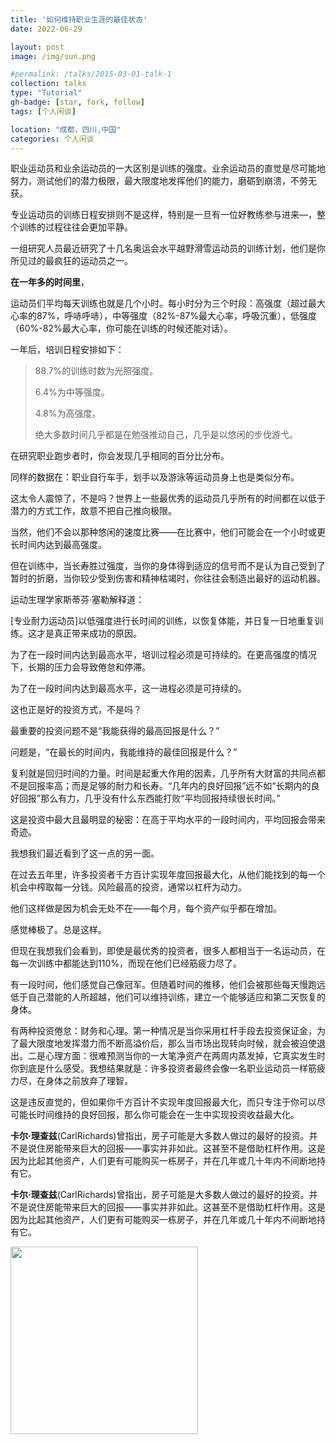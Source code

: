 ```yaml
---
title: '如何维持职业生涯的最佳状态'
date: 2022-06-29

layout: post
image: /img/sun.png

#permalink: /talks/2015-03-01-talk-1
collection: talks
type: "Tutorial"
gh-badge: [star, fork, follow]
tags: [个人闲谈]

location: "成都，四川,中国"
categories: 个人闲谈
---
```


职业运动员和业余运动员的一大区别是训练的强度。业余运动员的直觉是尽可能地努力，测试他们的潜力极限，最大限度地发挥他们的能力，磨砺到崩溃，不劳无获。


专业运动员的训练日程安排则不是这样，特别是一旦有一位好教练参与进来—，整个训练的过程往往会更加平静。


一组研究人员最近研究了十几名奥运会水平越野滑雪运动员的训练计划，他们是你所见过的最疯狂的运动员之一。


**在一年多的时间里**，

运动员们平均每天训练也就是几个小时。每小时分为三个时段：高强度（超过最大心率的87%，呼哧呼哧），中等强度（82%-87%最大心率，呼吸沉重），低强度（60%-82%最大心率，你可能在训练的时候还能对话）。

一年后，培训日程安排如下：

>88.7%的训练时数为光照强度。
>
>6.4%为中等强度。
>
>4.8%为高强度。
>
>绝大多数时间几乎都是在勉强推动自己，几乎是以悠闲的步伐游弋。

在研究职业跑步者时，你会发现几乎相同的百分比分布。

同样的数据在：职业自行车手，划手以及游泳等运动员身上也是类似分布。

这太令人震惊了，不是吗？世界上一些最优秀的运动员几乎所有的时间都在以低于潜力的方式工作，故意不把自己推向极限。

当然，他们不会以那种悠闲的速度比赛——在比赛中，他们可能会在一个小时或更长时间内达到最高强度。

但在训练中，当长寿胜过强度，当你的身体得到适应的信号而不是认为自己受到了暂时的折磨，当你较少受到伤害和精神枯竭时，你往往会制造出最好的运动机器。

运动生理学家斯蒂芬·塞勒解释道：

[专业耐力运动员]以低强度进行长时间的训练，以恢复体能，并日复一日地重复训练。这才是真正带来成功的原因。

为了在一段时间内达到最高水平，培训过程必须是可持续的。在更高强度的情况下，长期的压力会导致倦怠和停滞。

为了在一段时间内达到最高水平，这一进程必须是可持续的。

这也正是好的投资方式，不是吗？

最重要的投资问题不是“我能获得的最高回报是什么？”

问题是，“在最长的时间内，我能维持的最佳回报是什么？”

复利就是回归时间的力量。时间是起重大作用的因素，几乎所有大财富的共同点都不是回报率高；而是足够的耐力和长寿。“几年内的良好回报”远不如“长期内的良好回报”那么有力，几乎没有什么东西能打败“平均回报持续很长时间。”

这是投资中最大且最明显的秘密：在高于平均水平的一段时间内，平均回报会带来奇迹。

我想我们最近看到了这一点的另一面。

在过去五年里，许多投资者千方百计实现年度回报最大化，从他们能找到的每一个机会中榨取每一分钱。风险最高的投资，通常以杠杆为动力。

他们这样做是因为机会无处不在——每个月，每个资产似乎都在增加。

感觉棒极了。总是这样。

但现在我想我们会看到，即使是最优秀的投资者，很多人都相当于一名运动员，在每一次训练中都能达到110%，而现在他们已经筋疲力尽了。

有一段时间，他们感觉自己像冠军。但随着时间的推移，他们会被那些每天慢跑远低于自己潜能的人所超越，他们可以维持训练，建立一个能够适应和第二天恢复的身体。

有两种投资倦怠：财务和心理。第一种情况是当你采用杠杆手段去投资保证金，为了最大限度地发挥潜力而不断高溢价后，那么当市场出现转向时候，就会被迫使退出。二是心理方面：很难预测当你的一大笔净资产在两周内蒸发掉，它真实发生时你到底是什么感受。我想结果就是：许多投资者最终会像一名职业运动员一样筋疲力尽，在身体之前放弃了理智。

这是违反直觉的，但如果你千方百计不实现年度回报最大化，而只专注于你可以尽可能长时间维持的良好回报，那么你可能会在一生中实现投资收益最大化。

**卡尔·理查兹**(CarlRichards)曾指出，房子可能是大多数人做过的最好的投资。并不是说住房能带来巨大的回报——事实并非如此。这甚至不是借助杠杆作用。这是因为比起其他资产，人们更有可能购买一栋房子，并在几年或几十年内不间断地持有它。

**卡尔·理查兹**(CarlRichards)曾指出，房子可能是大多数人做过的最好的投资。并不是说住房能带来巨大的回报——事实并非如此。这甚至不是借助杠杆作用。这是因为比起其他资产，人们更有可能购买一栋房子，并在几年或几十年内不间断地持有它。
     
<img src="https://chaoxiyan1225.github.io/img/gexing/经幡.jpg" align="center" height="300" width="300">
